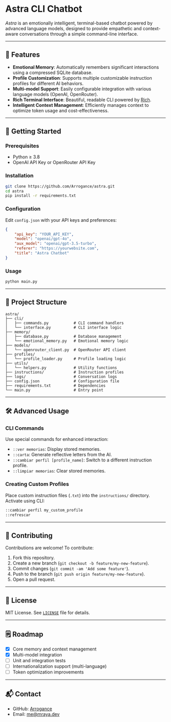# Astra CLI Chatbot

*Astra* is an emotionally intelligent, terminal-based chatbot powered by advanced language models, designed to provide empathetic and context-aware conversations through a simple command-line interface.

---

## 🌟 **Features**

- **Emotional Memory**: Automatically remembers significant interactions using a compressed SQLite database.
- **Profile Customization**: Supports multiple customizable instruction profiles for different AI behaviors.
- **Multi-model Support**: Easily configurable integration with various language models (OpenAI, OpenRouter).
- **Rich Terminal Interface**: Beautiful, readable CLI powered by [Rich](https://github.com/Textualize/rich).
- **Intelligent Context Management**: Efficiently manages context to optimize token usage and cost-effectiveness.

---

## 🚀 **Getting Started**

### **Prerequisites**

- Python ≥ 3.8
- OpenAI API Key or OpenRouter API Key

### **Installation**

```bash
git clone https://github.com/Arrogance/astra.git
cd astra
pip install -r requirements.txt
```

### **Configuration**

Edit `config.json` with your API keys and preferences:

```json
{
    "api_key": "YOUR_API_KEY",
    "model": "openai/gpt-4o",
    "aux_model": "openai/gpt-3.5-turbo",
    "referer": "https://yourwebsite.com",
    "title": "Astra Chatbot"
}
```

### **Usage**

```bash
python main.py
```

---

## 📂 **Project Structure**

```
astra/
├── cli/
│   ├── commands.py           # CLI command handlers
│   └── interface.py          # CLI interface logic
├── memory/
│   ├── database.py           # Database management
│   └── emotional_memory.py   # Emotional memory logic
├── models/
│   └── openrouter_client.py  # OpenRouter API client
├── profiles/
│   └── profile_loader.py     # Profile loading logic
├── utils/
│   └── helpers.py            # Utility functions
├── instructions/             # Instruction profiles
├── logs/                     # Conversation logs
├── config.json               # Configuration file
├── requirements.txt          # Dependencies
└── main.py                   # Entry point
```

---

## 🛠️ **Advanced Usage**

### **CLI Commands**

Use special commands for enhanced interaction:

- `::ver memorias`: Display stored memories.
- `::carta`: Generate reflective letters from the AI.
- `::cambiar perfil [profile_name]`: Switch to a different instruction profile.
- `::limpiar memorias`: Clear stored memories.

### **Creating Custom Profiles**

Place custom instruction files (`.txt`) into the `instructions/` directory. Activate using CLI:

```bash
::cambiar perfil my_custom_profile
::refrescar
```

---

## 🧩 **Contributing**

Contributions are welcome! To contribute:

1. Fork this repository.
2. Create a new branch (`git checkout -b feature/my-new-feature`).
3. Commit changes (`git commit -am 'Add some feature'`).
4. Push to the branch (`git push origin feature/my-new-feature`).
5. Open a pull request.

---

## 📜 **License**

MIT License. See [`LICENSE`](LICENSE) file for details.

---

## 🗒️ **Roadmap**

- [x] Core memory and context management
- [x] Multi-model integration
- [ ] Unit and integration tests
- [ ] Internationalization support (multi-language)
- [ ] Token optimization improvements

---

## 📬 **Contact**

- GitHub: [Arrogance](https://github.com/Arrogance)
- Email: me@mraya.dev
